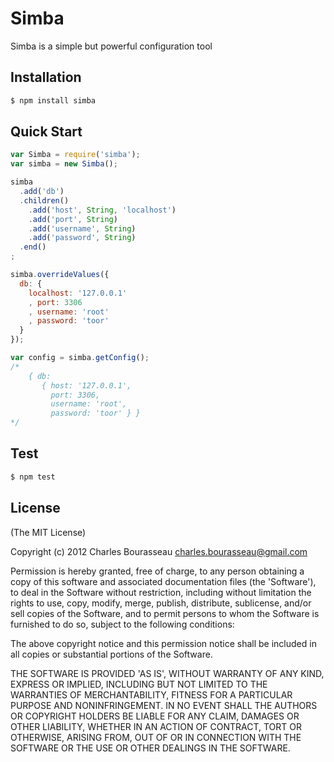 # Simba

Simba is a simple but powerful configuration tool

## Installation

```bash
$ npm install simba
```

## Quick Start

```javascript
var Simba = require('simba');
var simba = new Simba();

simba
  .add('db')
  .children() 
    .add('host', String, 'localhost')
    .add('port', String)
    .add('username', String)
    .add('password', String)
  .end()
;

simba.overrideValues({
  db: {
    localhost: '127.0.0.1'
    , port: 3306
    , username: 'root'
    , password: 'toor'
  }
});

var config = simba.getConfig();
/*
    { db: 
       { host: '127.0.0.1',
         port: 3306,
         username: 'root',
         password: 'toor' } }
*/
```

## Test

```bash
$ npm test
```

## License

(The MIT License)

Copyright (c) 2012 Charles Bourasseau charles.bourasseau@gmail.com

Permission is hereby granted, free of charge, to any person obtaining a copy of this software and associated documentation files (the 'Software'), to deal in the Software without restriction, including without limitation the rights to use, copy, modify, merge, publish, distribute, sublicense, and/or sell copies of the Software, and to permit persons to whom the Software is furnished to do so, subject to the following conditions:

The above copyright notice and this permission notice shall be included in all copies or substantial portions of the Software.

THE SOFTWARE IS PROVIDED 'AS IS', WITHOUT WARRANTY OF ANY KIND, EXPRESS OR IMPLIED, INCLUDING BUT NOT LIMITED TO THE WARRANTIES OF MERCHANTABILITY, FITNESS FOR A PARTICULAR PURPOSE AND NONINFRINGEMENT. IN NO EVENT SHALL THE AUTHORS OR COPYRIGHT HOLDERS BE LIABLE FOR ANY CLAIM, DAMAGES OR OTHER LIABILITY, WHETHER IN AN ACTION OF CONTRACT, TORT OR OTHERWISE, ARISING FROM, OUT OF OR IN CONNECTION WITH THE SOFTWARE OR THE USE OR OTHER DEALINGS IN THE SOFTWARE.